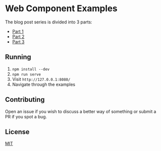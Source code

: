 # Web Component Examples

The blog post series is divided into 3 parts:

* [Part 1](https://lpedrosa.github.io/blog/web-components-part-1)
* [Part 2](https://lpedrosa.github.io/blog/web-components-part-2)
* [Part 3](#)

## Running

1. `npm install --dev`
2. `npm run serve`
3. Visit `http://127.0.0.1:8080/`
4. Navigate through the examples

## Contributing

Open an issue if you wish to discuss a better way of something or submit a PR if you spot a bug.

## License

[MIT](./LICENSE)
